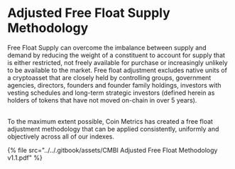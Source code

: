 # Adjusted Free Float Supply Methodology

Free Float Supply can overcome the imbalance between supply and demand by reducing the weight of a constituent to account for supply that is either restricted, not freely available for purchase or increasingly unlikely to be available to the market. Free float adjustment excludes native units of a cryptoasset that are closely held by controlling groups, government agencies, directors, founders and founder family holdings, investors with vesting schedules and long-term strategic investors (defined herein as holders of tokens that have not moved on-chain in over 5 years).

\
To the maximum extent possible, Coin Metrics has created a free float adjustment methodology that can be applied consistently, uniformly and objectively across all of our indexes.&#x20;

{% file src="../../.gitbook/assets/CMBI Adjusted Free Float Methodology v1.1.pdf" %}
